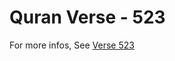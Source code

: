# Quran Verse - 523 

For more infos, See [Verse 523](https://www.quranbookk.com/quran/search?q=523)